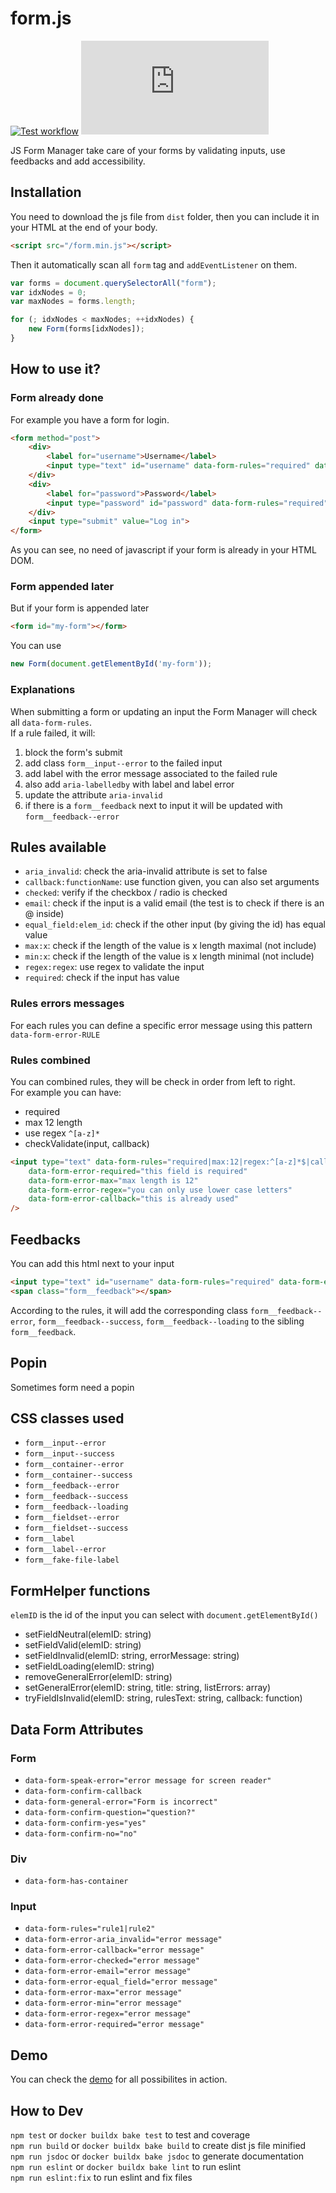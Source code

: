 # form.js

[![Test workflow](https://img.shields.io/github/actions/workflow/status/rancoud/form.js/test.yml?branch=main)](https://github.com/rancoud/form.js/actions/workflows/test.yml)
[![Codecov](https://img.shields.io/codecov/c/github/rancoud/form.js?logo=codecov)](https://codecov.io/gh/rancoud/form.js)

JS Form Manager take care of your forms by validating inputs, use feedbacks and add accessibility.  

## Installation
You need to download the js file from `dist` folder, then you can include it in your HTML at the end of your body.
```html
<script src="/form.min.js"></script>
```
Then it automatically scan all `form` tag and `addEventListener` on them.
```js
var forms = document.querySelectorAll("form");
var idxNodes = 0;
var maxNodes = forms.length;

for (; idxNodes < maxNodes; ++idxNodes) {
    new Form(forms[idxNodes]);
}
```

## How to use it?
### Form already done
For example you have a form for login.
```html
<form method="post">
    <div>
        <label for="username">Username</label>
        <input type="text" id="username" data-form-rules="required" data-form-error-required="username is required"/>
    </div>
    <div>
        <label for="password">Password</label>
        <input type="password" id="password" data-form-rules="required" data-form-error-required="password is required"/>
    </div>
    <input type="submit" value="Log in">
</form>
```
As you can see, no need of javascript if your form is already in your HTML DOM.

### Form appended later
But if your form is appended later
```html
<form id="my-form"></form>
```
You can use
```js
new Form(document.getElementById('my-form'));
```

### Explanations
When submitting a form or updating an input the Form Manager will check all `data-form-rules`.  
If a rule failed, it will:
1. block the form's submit
2. add class `form__input--error` to the failed input
3. add label with the error message associated to the failed rule
4. also add `aria-labelledby` with label and label error
5. update the attribute `aria-invalid`
6. if there is a `form__feedback` next to input it will be updated with `form__feedback--error`

## Rules available
* `aria_invalid`: check the aria-invalid attribute is set to false
* `callback:functionName`: use function given, you can also set arguments
* `checked`: verify if the checkbox / radio is checked
* `email`: check if the input is a valid email (the test is to check if there is an @ inside)
* `equal_field:elem_id`: check if the other input (by giving the id) has equal value
* `max:x`: check if the length of the value is x length maximal (not include)
* `min:x`: check if the length of the value is x length minimal (not include)
* `regex:regex`: use regex to validate the input
* `required`: check if the input has value

### Rules errors messages
For each rules you can define a specific error message using this pattern `data-form-error-RULE`

### Rules combined
You can combined rules, they will be check in order from left to right.  
For example you can have:
* required
* max 12 length
* use regex `^[a-z]*`
* checkValidate(input, callback)

```html
<input type="text" data-form-rules="required|max:12|regex:^[a-z]*$|callback:checkValidate"
    data-form-error-required="this field is required"
    data-form-error-max="max length is 12"
    data-form-error-regex="you can only use lower case letters"
    data-form-error-callback="this is already used"
/>
```

## Feedbacks
You can add this html next to your input
```html
<input type="text" id="username" data-form-rules="required" data-form-error-required="username is required"/>
<span class="form__feedback"></span>
```
According to the rules, it will add the corresponding class `form__feedback--error`, `form__feedback--success`, `form__feedback--loading` to the sibling `form__feedback`.

## Popin
Sometimes form need a popin

## CSS classes used
* `form__input--error`
* `form__input--success`
* `form__container--error`
* `form__container--success`
* `form__feedback--error`
* `form__feedback--success`
* `form__feedback--loading`
* `form__fieldset--error`
* `form__fieldset--success`
* `form__label`
* `form__label--error`
* `form__fake-file-label`

## FormHelper functions
`elemID` is the id of the input you can select with `document.getElementById()`
* setFieldNeutral(elemID: string)
* setFieldValid(elemID: string)
* setFieldInvalid(elemID: string, errorMessage: string)
* setFieldLoading(elemID: string)
* removeGeneralError(elemID: string)
* setGeneralError(elemID: string, title: string, listErrors: array)
* tryFieldIsInvalid(elemID: string, rulesText: string, callback: function)

## Data Form Attributes
### Form
* `data-form-speak-error="error message for screen reader"`
* `data-form-confirm-callback`
* `data-form-general-error="Form is incorrect"`
* `data-form-confirm-question="question?"`
* `data-form-confirm-yes="yes"`
* `data-form-confirm-no="no"`
### Div
* `data-form-has-container`
### Input
* `data-form-rules="rule1|rule2"`
* `data-form-error-aria_invalid="error message"`
* `data-form-error-callback="error message"`
* `data-form-error-checked="error message"`
* `data-form-error-email="error message"`
* `data-form-error-equal_field="error message"`
* `data-form-error-max="error message"`
* `data-form-error-min="error message"`
* `data-form-error-regex="error message"`
* `data-form-error-required="error message"`

## Demo
You can check the [demo](./demo/index.html) for all possibilites in action.

## How to Dev
`npm test` or `docker buildx bake test` to test and coverage  
`npm run build` or `docker buildx bake build` to create dist js file minified  
`npm run jsdoc` or `docker buildx bake jsdoc` to generate documentation  
`npm run eslint` or `docker buildx bake lint` to run eslint  
`npm run eslint:fix` to run eslint and fix files

